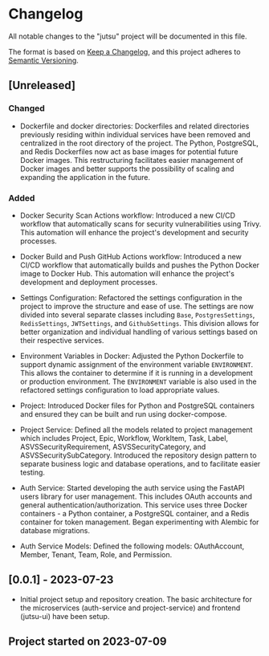 # Changelog

All notable changes to the "jutsu" project will be documented in this file.

The format is based on [Keep a Changelog](https://keepachangelog.com/en/1.0.0/), and this project adheres to [Semantic Versioning](https://semver.org/spec/v2.0.0.html).

## [Unreleased]

### Changed

- Dockerfile and docker directories: Dockerfiles and related directories previously residing within individual services have been removed and centralized in the root directory of the project. The Python, PostgreSQL, and Redis Dockerfiles now act as base images for potential future Docker images. This restructuring facilitates easier management of Docker images and better supports the possibility of scaling and expanding the application in the future.

### Added

- Docker Security Scan Actions workflow: Introduced a new CI/CD workflow that automatically scans for security vulnerabilities using Trivy. This automation will enhance the project's development and security processes.

- Docker Build and Push GitHub Actions workflow: Introduced a new CI/CD workflow that automatically builds and pushes the Python Docker image to Docker Hub. This automation will enhance the project's development and deployment processes.

- Settings Configuration: Refactored the settings configuration in the project to improve the structure and ease of use. The settings are now divided into several separate classes including `Base`, `PostgresSettings`, `RedisSettings`, `JWTSettings`, and `GithubSettings`. This division allows for better organization and individual handling of various settings based on their respective services.

- Environment Variables in Docker: Adjusted the Python Dockerfile to support dynamic assignment of the environment variable `ENVIRONMENT`. This allows the container to determine if it is running in a development or production environment. The `ENVIRONMENT` variable is also used in the refactored settings configuration to load appropriate values.

- Project: Introduced Docker files for Python and PostgreSQL containers and ensured they can be built and run using docker-compose.

- Project Service: Defined all the models related to project management which includes Project, Epic, Workflow, WorkItem, Task, Label, ASVSSecurityRequirement, ASVSSecurityCategory, and ASVSSecuritySubCategory. Introduced the repository design pattern to separate business logic and database operations, and to facilitate easier testing.

- Auth Service: Started developing the auth service using the FastAPI users library for user management. This includes OAuth accounts and general authentication/authorization. This service uses three Docker containers - a Python container, a PostgreSQL container, and a Redis container for token management. Began experimenting with Alembic for database migrations.

- Auth Service Models: Defined the following models: OAuthAccount, Member, Tenant, Team, Role, and Permission.

## [0.0.1] - 2023-07-23

- Initial project setup and repository creation. The basic architecture for the microservices (auth-service and project-service) and frontend (jutsu-ui) have been setup.

## Project started on 2023-07-09
